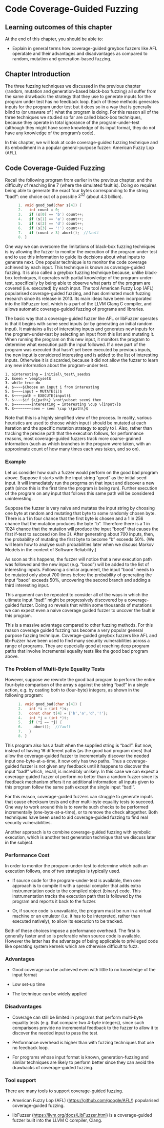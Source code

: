 # Code Coverage-Guided Fuzzing

## Learning outcomes of this chapter

At the end of this chapter, you should be able to:

-   Explain in general terms how coverage-guided greybox fuzzers like AFL operatate and their advantages and disadvantages as compared to random, mutation and generation-based fuzzing.

## Chapter Introduction

The three fuzzing techniques we discussed in the previous chapter (random, mutation and generation-based black-box fuzzing) all suffer from the same drawback: the strategy that they use to generate inputs for the program under test has no feedback loop. Each of these methods generates inputs for the program under test but it does so in a way that is generally blind to (or unaware of ) what the program is doing. For this reason all of the three techniques we studied so far are called black-box techniques, because they operate in total ignorance of the program-under-test (although they might have some knowledge of its input format, they do not have any knowledge of the program’s code).

In this chapter, we will look at code coverage-guided fuzzing technique and its embodiment in a popular general-purpose fuzzer: American Fuzzy Lop (AFL). 

## Code Coverage-Guided Fuzzing

Recall the following program from earlier in the previous chapter, and the difficulty of reaching line 7 (where the simulated fault is). Doing so requires being able to generate the exact four bytes corresponding to the string “bad!”: one choice out of a possible $2^{32}$ (about 4.3 billion).

```c
      1. void good_bad(char s[4]) {
      2.   int count = 0;
      3.   if (s[0] == 'b') count++;
      4.   if (s[1] == 'a') count++;
      5.   if (s[2] == 'd') count++;
      6.   if (s[3] == '!') count++;
      7.   if (count > 3) abort();  //fault
      8. }
```

One way we can overcome the limitations of black-box fuzzing techniques is by allowing the fuzzer to monitor the execution of the program under test and to use this information to guide its decisions about what inputs to generate next. One popular technique is to monitor the code coverage achieved by each input. This technique is known as coverage-guided fuzzing. It is also called a greybox fuzzing technique because, unlike black-box techniques, it operates with partial knowledge of the program-under-test, specifically by being able to observe what parts of the program are covered (i.e. executed) by each input. The tool American Fuzzy Lop (AFL) popularised coverage-guided fuzzing, and has dominated much fuzzing research since its release in 2013. Its main ideas have been incorporated into the libFuzzer tool, which is a part of the LLVM Clang C compiler, and allows automatic coverage-guided fuzzing of programs and libraries.

The basic way that a coverage-guided fuzzer like AFL or libFuzzer operates is that it begins with some seed inputs (or by generating an initial random input). It maintains a list of interesting inputs and generates new inputs for the program-under-test by selecting an input from this list and mutating it. When running the program on this new input, it monitors the program to determine what execution path the input followed. If a new part of the program was executed that hasn’t yet been executed by previous inputs, the new input is considered interesting and is added to the list of interesting inputs. Otherwise it is discarded, because it did not allow the fuzzer to learn any new information about the program-under test.


```{admonition} Algorithm
1. $interesting ← initial\_test\_seeds$
2. $seen ← \emptyset$
3. while true do
4. $~~~~$Choose an input i from interesting
5. $~~~~input ← MUTATE(i)$
6. $~~~~path ← EXECUTE(input)$
7. $~~~~$if $\{path\} \not\subset seen$ then
8. $~~~~~~~~interesting ← interesting \cup \{input\}$
9. $~~~~~~~~seen ← seen \cup \{path\}$
```


Note that this is a highly simplified view of the process. In reality, various heuristics are used to choose which input i should be mutated at each iteration and the specific mutation strategy to apply to i. Also, rather than tracking the precise path that the execution follows, for performance reasons, most coverage-guided fuzzers track more coarse-grained information (such as which branches in the program were taken, with an approximate count of how many times each was taken, and so on).

### Example

Let us consider how such a fuzzer would perform on the good bad program above. Suppose it starts with the input string “good” as the initial seed input. It will immediately run the progrma on that input and discover a new path (since this is the first time the program is being run). Further execution of the program on any input that follows this same path will be considered uninteresting.

Suppose the fuzzer is very naive and mutates the input string by choosing one byte at random and mutating that byte to some randomly chosen byte. There is a 1 in four chance that the first byte is chosen and a 1 in 256 chance that the mutation produces the byte “b”. Therefore there is a 1 in 1024 chance that the mutation will produce the input “bood” that causes the first if-test to succeed (on line 3). After generating about 700 inputs, then, the probability of mutating the first byte to become “b” exceeds 50%. (We will learn how to analyse such probabilities later when we discuss Markov Models in the context of Software Reliability.) 

As soon as this happens, the fuzzer will notice that a new execution path was followed and the new input (e.g. “bood”) will be added to the list of interesting inputs. Following a similar argument, the input “bood” needs to be mutated only about 700 times before the probability of generating the input “baod” exceeds 50%, uncovering the second branch and adding a third interesting input.

This argument can be repeated to consider all of the ways in which the ultimate input “bad!” might be progressively discovered by a coverage-guided fuzzer. Doing so reveals that within some thousands of mutations we can expect even a naive coverage guided fuzzer to uncover the fault in this program.

This is a massive advantage compared to other fuzzing methods. For this reason coverage guided fuzzing has become a very popular general purpose fuzzing technique. Coverage-guided greybox fuzzers like AFL and lib-Fuzzer have been used to find many security vulnerabilities across a range of programs. They are especially good at reaching deep program paths that involve incremental equality tests like the good bad program above.

### The Problem of Multi-Byte Equality Tests

However, suppose we rewrote the good bad program to perform the entire four-byte comparison of the array s against the string “bad!” in a single action, e.g. by casting both to (four-byte) integers, as shown in the following program:

```c
      1. void good_bad(char s[4]) {
      2.   int *i = (int *)s;
      3.   const char t[4] = {'b','a','d','!'};
      4.   int *j = (int *)t;
      5.   if (*i == *j) {
      6.     abort();  //fault
      7.   }
      8. }
```

This program also has a fault when the supplied string is “bad!”. But now, instead of having 16 different paths (as the good bad program does) that allow the coverage-guided fuzzer to incrementally discover the needed input one-byte-at-a-time, it now only has two paths. Thus a coverage-guided fuzzer is not given any feedback until it happens to discover the input “bad!” which, recall, is incredibly unlikely. In this case we can expect a coverage-guided fuzzer ot perform no better than a random fuzzer since its feedback mechanism offers it no additional information: all inputs given to this program follow the same path except the single input “bad!”.

For this reason, coverage-guided fuzzers can struggle to generate inputs that cause checksum tests and other multi-byte equality tests to succeed. One way to work around this is to rewrite such checks to be performed incrementally (one-byte-at-a-time), or to remove the check altogether. Both techniques have been used to aid coverage-guided fuzzing to find real security vulnerabilities.

Another approach is to combine coverage-guided fuzzing with symbolic execution, which is another test generation technique that we discuss later in the subject.

### Performance Cost

In order to monitor the program-under-test to determine which path an execution follows, one of two strategies is typically used.

-   If source code for the program-under-test is available, then one approach is to compile it with a special compiler that adds extra instrumentation code to the compiled object (binary) code. This instrumentation tracks the execution path that is followed by the program and reports it back to the fuzzer.

-   Or, if source code is unavailable, the program must be run in a virtual machine or an emulator (i.e. it has to be interpreted, rather than executed natively), to allow its execution to be tracked. 

Both of these choices impose a performance overhead. The first is generally faster and so is preferable when source code is available. However the latter has the advantage of being applicable to privileged code like operating system kernels which are otherwise difficult to fuzz.

### Advantages

-   Good coverage can be achieved even with little to no knowledge of the input format

-   Low set-up time

-   The technique can be widely applied

### Disadvantages

-   Coverage can still be limited in programs that perform multi-byte equality tests (e.g. that compare two 4-byte integers), since such comparisons provide no incremental feedback to the fuzzer to allow it to discover the needed input to pass the test.

-   Performance overhead is higher than with fuzzing techniques that use no feedback loop.

-   For programs whose input format is known, generation-fuzzing and similar techniques are likely to perform better since they can avoid the drawbacks of coverage-guided fuzzing.

### Tool support

There are many tools to support coverage-guided fuzzing.

-   American Fuzzy Lop (AFL) (<https://github.com/google/AFL/>) popularised coverage-guided fuzzing.

-   libFuzzer (<https://llvm.org/docs/LibFuzzer.html>) is a coverage-guided fuzzer built into the LLVM C compiler, Clang.
